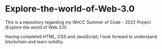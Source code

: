# Explore-the-world-of-Web-3.0

This is a repository regarding my WnCC Summer of Code - 2022 Project (Explore the world of Web 3.0)

Having completed HTML, CSS and JavaScript, I look forward to understand blockchain and learn solidity.
